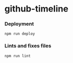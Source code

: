 # github-timeline


### Deployment
```
npm run deploy
```

### Lints and fixes files
```
npm run lint
```